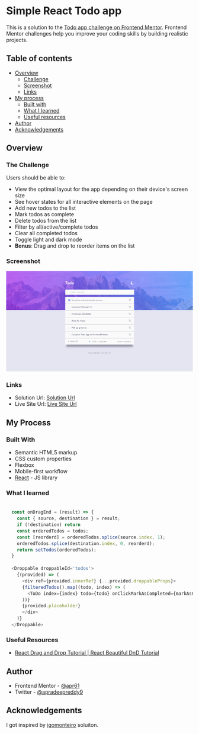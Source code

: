 # Simple React Todo app

This is a solution to the [Todo app challenge on Frontend Mentor](https://www.frontendmentor.io/challenges/todo-app-Su1_KokOW). Frontend Mentor challenges help you improve your coding skills by building realistic projects.

## Table of contents

- [Overview](#overview)
  - [Challenge](#the-challenge)
  - [Screenshot](#screenshot)
  - [Links](#links)
- [My process](#my-process)
  - [Built with](#built-with)
  - [What I learned](#what-i-learned)
  - [Useful resources](#useful-resources)
- [Author](#author)
- [Acknowledgements](#acknowledgements)

## Overview

### The Challenge

Users should be able to:

- View the optimal layout for the app depending on their device's screen size
- See hover states for all interactive elements on the page
- Add new todos to the list
- Mark todos as complete
- Delete todos from the list
- Filter by all/active/complete todos
- Clear all completed todos
- Toggle light and dark mode
- **Bonus**: Drag and drop to reorder items on the list

### Screenshot

![Sceenshot of output](./public/output/screenshot.png)

### Links

- Solution Url: [Solution Url](https://github.com/apr61/react-todo-app)
- Live Site Url: [Live Site Url](https://react-todo-app-chi-livid.vercel.app/)

## My Process

### Built With

- Semantic HTML5 markup
- CSS custom properties
- Flexbox
- Mobile-first workflow
- [React](https://reactjs.org/) - JS library

### What I learned

```js

  const onDragEnd = (result) => {
    const { source, destination } = result;
    if (!destination) return
    const orderedTodos = todos;
    const [reorderd] = orderedTodos.splice(source.index, 1);
    orderedTodos.splice(destination.index, 0, reorderd);
    return setTodos(orderedTodos);
  }

  <Droppable droppableId='todos'>
    {(provided) => (
      <div ref={provided.innerRef} {...provided.droppableProps}>
      {filteredTodos().map((todo, index) => (
        <ToDo index={index} todo={todo} onClickMarkAsCompleted={markAsCompleted} onRemove={deleteTodo} key={todo.id} />
      ))}
      {provided.placeholder}
      </div>
    )}
  </Droppable>

```

### Useful Resources

- [React Drag and Drop Tutorial | React Beautiful DnD Tutorial](https://www.youtube.com/watch?v=uEVHJf30bWI&t=1196s)

## Author

- Frontend Mentor - [@apr61](https://www.frontendmentor.io/profile/apr61)
- Twitter - [@apradeepreddy9](https://www.twitter.com/apradeepreddy9)

## Acknowledgements

I got inspired by [igomonteiro](https://github.com/igomonteiro/frontendmentor-challenges-monorepo/tree/master/fem_todo) soluiton.
